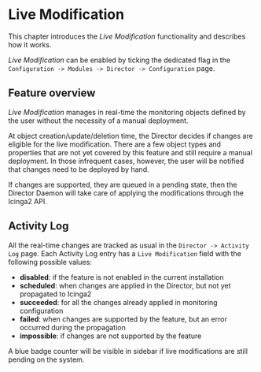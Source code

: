 <a id="Live-modification"></a>Live Modification
===============================================

This chapter introduces the *Live Modification* functionality and describes how
it works.

*Live Modification* can be enabled by ticking the dedicated flag in  the 
`Configuration -> Modules -> Director -> Configuration` page.

Feature overview
----------------

*Live Modification* manages in real-time the monitoring objects defined by the
user without the necessity of a manual deployment.

At object creation/update/deletion time, the Director decides if changes are 
eligible for the live modification. There are a few object types and properties
that are not yet covered by this feature and still require a manual deployment.
In those infrequent cases, however, the user will be notified that changes need
to be deployed by hand.

If changes are supported, they are queued in a pending state, then the 
Director Daemon will take care of applying the modifications through the 
Icinga2 API.

Activity Log
------------

All the real-time changes are tracked as usual in the 
`Director -> Activity Log` page.
Each Activity Log entry has a `Live Modification` field with the following 
possible values:

- **disabled**: if the feature is not enabled in the current installation
- **scheduled**: when changes are applied in the Director, but not yet 
  propagated to Icinga2
- **succeeded**: for all the changes already applied in monitoring 
  configuration
- **failed**: when changes are supported by the feature, but an error occurred 
  during the propagation
- **impossible**: if changes are not supported by the feature

A blue badge counter will be visible in sidebar if live modifications are still
pending on the system.
